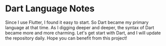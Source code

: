# Dart Language Notes
Since I use Flutter, I found it easy to start. 
So Dart became my primary language at that time. As I digging deeper and deeper, the syntax of Dart became more and more charming. Let's get start with Dart, and I will update the repository daily. Hope you can benefit from this project! 

